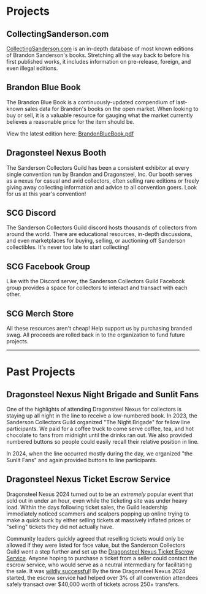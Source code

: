 # Projects

## CollectingSanderson.com

[CollectingSanderson.com](https://collectingsanderson.com) is an in-depth database of most known editions of Brandon Sanderson's books. Stretching all the way back to before his first published works, it includes information on pre-release, foreign, and even illegal editions.

## Brandon Blue Book

The Brandon Blue Book is a continuously-updated compendium of last-known sales data for Brandon's books on the open market. When looking to buy or sell, it is a valuable resource for gauging what the market currently believes a reasonable price for the item should be.

View the latest edition here: [BrandonBlueBook.pdf](https://collectingsanderson.com/BrandonBlueBook.pdf)

## Dragonsteel Nexus Booth

The Sanderson Collectors Guild has been a consistent exhibitor at every single convention run by Brandon and Dragonsteel, Inc. Our booth serves as a nexus for casual and avid collectors, often selling rare editions or freely giving away collecting information and advice to all convention goers. Look for us at this year's convention!

## SCG Discord

The Sanderson Collectors Guild discord hosts thousands of collectors from around the world. There are educational resources, in-depth discussions, and even marketplaces for buying, selling, or auctioning off Sanderson collectibles. It's never too late to start collecting!

## SCG Facebook Group

Like with the Discord server, the Sanderson Collectors Guild Facebook group provides a space for collectors to interact and transact with each other.

## SCG Merch Store

All these resources aren't cheap! Help support us by purchasing branded swag. All proceeds are rolled back in to the organization to fund future projects.

---

# Past Projects

## Dragonsteel Nexus Night Brigade and Sunlit Fans

One of the highlights of attending Dragonsteel Nexus for collectors is staying up all night in the line to receive a low-numbered book. In 2023, the Sanderson Collectors Guild organized "The Night Brigade" for fellow line participants. We paid for a coffee truck to come serve coffee, tea, and hot chocolate to fans from midnight until the drinks ran out. We also provided numbered buttons so people could easily recall their relative position in line.

In 2024, when the line occurred mostly during the day, we organized "the Sunlit Fans" and again provided buttons to line participants.

## Dragonsteel Nexus Ticket Escrow Service

Dragonsteel Nexus 2024 turned out to be an _extremely_ popular event that sold out in under an hour, even while the ticketing site was under heavy load. Within the days following ticket sales, the Guild leadership immediately noticed scammers and scalpers popping up online trying to make a quick buck by either selling tickets at massively inflated prices or "selling" tickets they did not actually have.

Community leaders quickly agreed that reselling tickets would only be allowed if they were listed for face value, but the Sanderson Collectors Guild went a step further and set up the [Dragonsteel Nexus Ticket Escrow Service](https://www.reddit.com/r/brandonsanderson/comments/1ctpzmz/dragonsteel_nexus_ticket_escrow_service/). Anyone hoping to purchase a ticket from a seller could contact the escrow service, who would serve as a neutral intermediary for facilitating the sale. It was [wildly successful](https://www.reddit.com/r/brandonsanderson/comments/1h5ozs5/dsnx_ticket_escrow_service_final_results/)! By the time Dragonsteel Nexus 2024 started, the escrow service had helped over 3% of all convention attendees safely transact over $40,000 worth of tickets across 250+ transfers.
